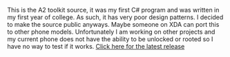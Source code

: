 This is the A2 toolkit source, it was my first C# program and was written in my first year of college. As such, it has very poor design patterns. I decided to make the source public anyways. Maybe someone on XDA can port this to other phone models. Unfortunately I am working on other projects and my current phone does not have the ability to be unlocked or rooted so I have no way to test if it works.
[Click here for the latest release](https://github.com/Jordan-Jarvis/Jarvinator-A2-Toolkit-Release)
